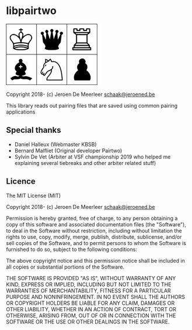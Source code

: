 # libpairtwo

![logo](https://raw.githubusercontent.com/JeroenED/libpairtwo/master/res/logo-lightback-250px.png "Logo libpairtwo")

Copyright 2018- (c) Jeroen De Meerleer <schaak@jeroened.be>

This library reads out pairing files that are saved using common pairing applications

## Special thanks

* Daniel Halleux (Webmaster KBSB)
* Bernard Malfliet (Original developer Pairtwo)
* Sylvin De Vet (Arbiter at VSF championship 2019 who helped me explaining several tiebreaks and other arbiter related stuff)

## Licence

The MIT License (MIT)

Copyright 2018- (c) Jeroen De Meerleer <schaak@jeroened.be>

Permission is hereby granted, free of charge, to any person obtaining a copy
of this software and associated documentation files (the "Software"), to deal
in the Software without restriction, including without limitation the rights
to use, copy, modify, merge, publish, distribute, sublicense, and/or sell
copies of the Software, and to permit persons to whom the Software is
furnished to do so, subject to the following conditions:

The above copyright notice and this permission notice shall be included in all
copies or substantial portions of the Software.

THE SOFTWARE IS PROVIDED "AS IS", WITHOUT WARRANTY OF ANY KIND, EXPRESS OR
IMPLIED, INCLUDING BUT NOT LIMITED TO THE WARRANTIES OF MERCHANTABILITY,
FITNESS FOR A PARTICULAR PURPOSE AND NONINFRINGEMENT. IN NO EVENT SHALL THE
AUTHORS OR COPYRIGHT HOLDERS BE LIABLE FOR ANY CLAIM, DAMAGES OR OTHER
LIABILITY, WHETHER IN AN ACTION OF CONTRACT, TORT OR OTHERWISE, ARISING FROM,
OUT OF OR IN CONNECTION WITH THE SOFTWARE OR THE USE OR OTHER DEALINGS IN THE
SOFTWARE.

